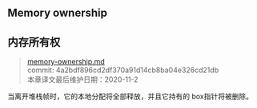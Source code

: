 ## Memory ownership
## 内存所有权

>[memory-ownership.md](https://github.com/rust-lang/reference/blob/master/src/memory-ownership.md)\
>commit: 4a2bdf896cd2df370a91d14cb8ba04e326cd21db \
>本章译文最后维护日期：2020-11-2

当离开堆栈帧时，它的本地分配将全部释放，并且它持有的 box指针将被删除。

<!-- 2020-11-12-->
<!-- checked -->
